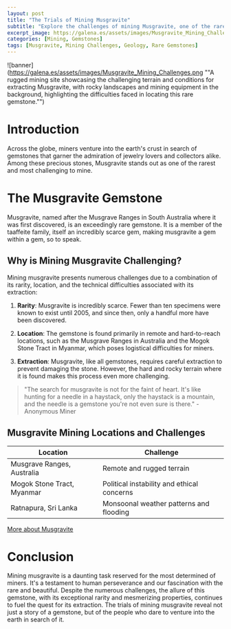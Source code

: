 ```yaml
---
layout: post
title: "The Trials of Mining Musgravite"
subtitle: "Explore the challenges of mining Musgravite, one of the rarest and most difficult gemstones to extract."
excerpt_image: https://galena.es/assets/images/Musgravite_Mining_Challenges.png
categories: [Mining, Gemstones]
tags: [Musgravite, Mining Challenges, Geology, Rare Gemstones]
---
```


![banner](https://galena.es/assets/images/Musgravite_Mining_Challenges.png ""A rugged mining site showcasing the challenging terrain and conditions for extracting Musgravite, with rocky landscapes and mining equipment in the background, highlighting the difficulties faced in locating this rare gemstone."")

# Introduction

Across the globe, miners venture into the earth's crust in search of gemstones that garner the admiration of jewelry lovers and collectors alike. Among these precious stones, Musgravite stands out as one of the rarest and most challenging to mine.

# The Musgravite Gemstone

Musgravite, named after the Musgrave Ranges in South Australia where it was first discovered, is an exceedingly rare gemstone. It is a member of the taaffeite family, itself an incredibly scarce gem, making musgravite a gem within a gem, so to speak.

## Why is Mining Musgravite Challenging?

Mining musgravite presents numerous challenges due to a combination of its rarity, location, and the technical difficulties associated with its extraction:

1. **Rarity**: Musgravite is incredibly scarce. Fewer than ten specimens were known to exist until 2005, and since then, only a handful more have been discovered.

2. **Location**: The gemstone is found primarily in remote and hard-to-reach locations, such as the Musgrave Ranges in Australia and the Mogok Stone Tract in Myanmar, which poses logistical difficulties for miners.

3. **Extraction**: Musgravite, like all gemstones, requires careful extraction to prevent damaging the stone. However, the hard and rocky terrain where it is found makes this process even more challenging.

> "The search for musgravite is not for the faint of heart. It's like hunting for a needle in a haystack, only the haystack is a mountain, and the needle is a gemstone you're not even sure is there." - Anonymous Miner

## Musgravite Mining Locations and Challenges

| Location | Challenge |
| --- | --- |
| Musgrave Ranges, Australia | Remote and rugged terrain |
| Mogok Stone Tract, Myanmar | Political instability and ethical concerns |
| Ratnapura, Sri Lanka | Monsoonal weather patterns and flooding |

[More about Musgravite](https://www.gia.edu/gems-gemology/FA12-musgravite-ring)

# Conclusion

Mining musgravite is a daunting task reserved for the most determined of miners. It's a testament to human perseverance and our fascination with the rare and beautiful. Despite the numerous challenges, the allure of this gemstone, with its exceptional rarity and mesmerizing properties, continues to fuel the quest for its extraction. The trials of mining musgravite reveal not just a story of a gemstone, but of the people who dare to venture into the earth in search of it.